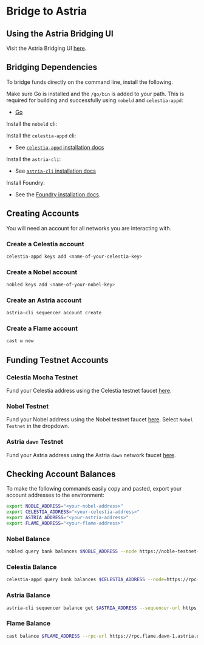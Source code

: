 # Bridge to Astria

## Using the Astria Bridging UI

<!-- TODO: add the actual url here -->
Visit the Astria Bridging UI [here](https://www.astria.org/).

## Bridging Dependencies

To bridge funds directly on the command line, install the following.

Make sure Go is installed and the `/go/bin` is added to your path. This is
required for building and successfully using `nobeld` and `celestia-appd`:

- [Go](https://go.dev/doc/install)

Install the `nobeld` cli:

<!--@include: ../components/_install-nobeld.md-->

Install the `celestia-appd` cli:

- See [`celestia-appd` installation
  docs](https://docs.celestia.org/how-to-guides/celestia-app)

Install the `astria-cli`:

- See [`astria-cli` installation
  docs](../developer/astria-cli/astria-cli-installation.md)

Install Foundry:

- See the [Foundry installation
  docs](https://book.getfoundry.sh/getting-started/installation).

## Creating Accounts

You will need an account for all networks you are interacting with.

### Create a Celestia account

```bash
celestia-appd keys add <name-of-your-celestia-key>
```

### Create a Nobel account

```bash
nobled keys add <name-of-your-nobel-key>
```

### Create an Astria account

```bash
astria-cli sequencer account create
```

### Create a Flame account

```bash
cast w new
```

## Funding Testnet Accounts

### Celestia Mocha Testnet

Fund your Celestia address using the Celestia testnet faucet
[here](https://docs.celestia.org/how-to-guides/mocha-testnet#mocha-testnet-faucet).

### Nobel Testnet

Fund your Nobel address using the Nobel testnet faucet
[here](https://faucet.circle.com/). Select `Nobel Testnet` in the dropdown.

### Astria `dawn` Testnet

Fund your Astria address using the Astria `dawn` network faucet
[here](https://faucet.sequencer.dawn-1.astria.org/).

## Checking Account Balances

To make the following commands easily copy and pasted, export your account
addresses to the environment:

```bash
export NOBLE_ADDRESS="<your-nobel-address>"
export CELESTIA_ADDRESS="<your-celestia-address>"
export ASTRIA_ADDRESS="<your-astria-address>"
export FLAME_ADDRESS="<your-flame-address>"
```

### Nobel Balance

```bash
nobled query bank balances $NOBLE_ADDRESS --node https://noble-testnet-rpc.polkachu.com:443

```

### Celestia Balance

```bash
celestia-appd query bank balances $CELESTIA_ADDRESS --node=https://rpc-mocha.pops.one:443 --chain-id mocha-4

```

### Astria Balance

```bash
astria-cli sequencer balance get $ASTRIA_ADDRESS --sequencer-url https://rpc.sequencer.dawn-1.astria.org/
```

### Flame Balance

```bash
cast balance $FLAME_ADDRESS --rpc-url https://rpc.flame.dawn-1.astria.org
```
